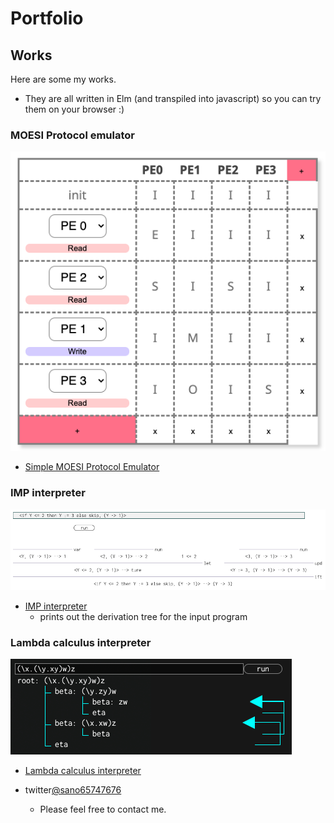 # Portfolio

## Works
Here are some my works.
- They are all written in Elm (and transpiled into javascript) so you can try them on your browser :)

### MOESI Protocol emulator
![image](moesi_fig.png)
- [Simple MOESI Protocol Emulator](https://sano-jin.github.io/moesi/moesi.html)

### IMP interpreter
![image](imp_fig.png)
- [IMP interpreter](https://sano-jin.github.io/moesi/moesi.html)
  - prints out the derivation tree for the input program
  
### Lambda calculus interpreter
![image](lambda_fig.png)
- [Lambda calculus interpreter](https://sano-jin.github.io/moesi/moesi.html)




- twitter[@sano65747676](https://twitter.com/sano65747676)
  - Please feel free to contact me.
